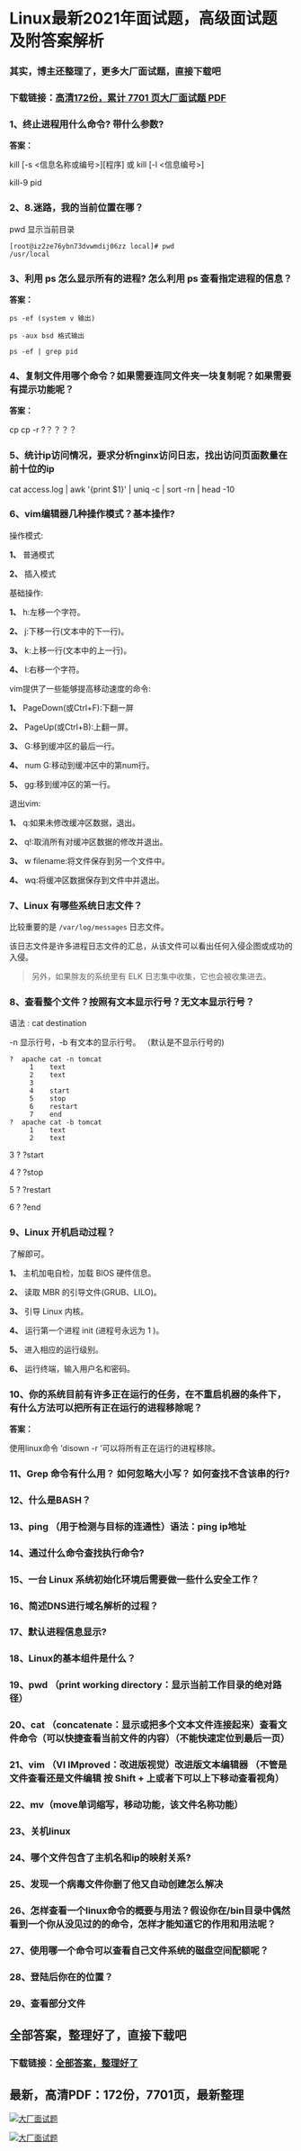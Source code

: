 # Linux最新2021年面试题，高级面试题及附答案解析

### 其实，博主还整理了，更多大厂面试题，直接下载吧

### 下载链接：[高清172份，累计 7701 页大厂面试题  PDF](https://github.com/souyunku/DevBooks/blob/master/docs/index.md)



### 1、终止进程用什么命令? 带什么参数?

**答案：**

kill [-s <信息名称或编号>][程序] 或 kill [-l <信息编号>]

kill-9 pid


### 2、8.迷路，我的当前位置在哪？

pwd 显示当前目录

```
[root@iz2ze76ybn73dvwmdij06zz local]# pwd
/usr/local
```


### 3、利用 ps 怎么显示所有的进程? 怎么利用 ps 查看指定进程的信息？

**答案：**

```
ps -ef (system v 输出) 

ps -aux bsd 格式输出

ps -ef | grep pid
```


### 4、复制文件用哪个命令？如果需要连同文件夹一块复制呢？如果需要有提示功能呢？

**答案：**

cp cp -r ?？？？？


### 5、统计ip访问情况，要求分析nginx访问日志，找出访问页面数量在前十位的ip

cat access.log | awk '{print $1}' | uniq -c | sort -rn | head -10


### 6、vim编辑器几种操作模式？基本操作?

操作模式:

**1、** 普通模式

**2、** 插入模式

基础操作:

**1、** h:左移一个字符。

**2、** j:下移一行(文本中的下一行)。

**3、** k:上移一行(文本中的上一行)。

**4、** l:右移一个字符。

vim提供了一些能够提高移动速度的命令:

**1、** PageDown(或Ctrl+F):下翻一屏

**2、** PageUp(或Ctrl+B):上翻一屏。

**3、** G:移到缓冲区的最后一行。

**4、** num G:移动到缓冲区中的第num行。

**5、** gg:移到缓冲区的第一行。

退出vim:

**1、** q:如果未修改缓冲区数据，退出。

**2、** q!:取消所有对缓冲区数据的修改并退出。

**3、** w filename:将文件保存到另一个文件中。

**4、** wq:将缓冲区数据保存到文件中并退出。


### 7、Linux 有哪些系统日志文件？

比较重要的是 `/var/log/messages` 日志文件。

该日志文件是许多进程日志文件的汇总，从该文件可以看出任何入侵企图或成功的入侵。

> 另外，如果胖友的系统里有 ELK 日志集中收集，它也会被收集进去。



### 8、查看整个文件？按照有文本显示行号？无文本显示行号？

语法 : cat destination

-n 显示行号，-b 有文本的显示行号。 （默认是不显示行号的)

```
?  apache cat -n tomcat
     1    text
     2    text
     3
     4    start
     5    stop
     6    restart
     7    end
?  apache cat -b tomcat
     1    text
     2    text
```

3 ? ?start

4 ? ?stop

5 ? ?restart

6 ? ?end



### 9、Linux 开机启动过程？

了解即可。

**1、** 主机加电自检，加载 BIOS 硬件信息。

**2、** 读取 MBR 的引导文件(GRUB、LILO)。

**3、** 引导 Linux 内核。

**4、** 运行第一个进程 init (进程号永远为 1 )。

**5、** 进入相应的运行级别。

**6、** 运行终端，输入用户名和密码。


### 10、你的系统目前有许多正在运行的任务，在不重启机器的条件下，有什么方法可以把所有正在运行的进程移除呢？

**答案：**

使用linux命令 ’disown -r ’可以将所有正在运行的进程移除。


### 11、Grep 命令有什么用？ 如何忽略大小写？ 如何查找不含该串的行?
### 12、什么是BASH？
### 13、ping （用于检测与目标的连通性）语法：ping ip地址
### 14、通过什么命令查找执行命令?
### 15、一台 Linux 系统初始化环境后需要做一些什么安全工作？
### 16、简述DNS进行域名解析的过程？
### 17、默认进程信息显示?
### 18、Linux的基本组件是什么？
### 19、pwd （print working directory：显示当前工作目录的绝对路径）
### 20、cat （concatenate：显示或把多个文本文件连接起来）查看文件命令（可以快捷查看当前文件的内容）（不能快速定位到最后一页）
### 21、vim （VI IMproved：改进版视觉）改进版文本编辑器 （不管是文件查看还是文件编辑 按 Shift + 上或者下可以上下移动查看视角）
### 22、mv（move单词缩写，移动功能，该文件名称功能）
### 23、关机linux
### 24、哪个文件包含了主机名和ip的映射关系?
### 25、发现一个病毒文件你删了他又自动创建怎么解决
### 26、怎样查看一个linux命令的概要与用法？假设你在/bin目录中偶然看到一个你从没见过的的命令，怎样才能知道它的作用和用法呢？
### 27、使用哪一个命令可以查看自己文件系统的磁盘空间配额呢？
### 28、登陆后你在的位置？
### 29、查看部分文件




## 全部答案，整理好了，直接下载吧

### 下载链接：[全部答案，整理好了](https://www.souyunku.com/wp-content/uploads/weixin/githup-weixin-2.png)




## 最新，高清PDF：172份，7701页，最新整理

[![大厂面试题](https://www.souyunku.com/wp-content/uploads/weixin/mst.png "架构师专栏")](https://www.souyunku.com/wp-content/uploads/weixin/githup-weixin.png "架构师专栏")

[![大厂面试题](https://www.souyunku.com/wp-content/uploads/weixin/githup-weixin.png "架构师专栏")](https://www.souyunku.com/wp-content/uploads/weixin/githup-weixin.png "架构师专栏")
